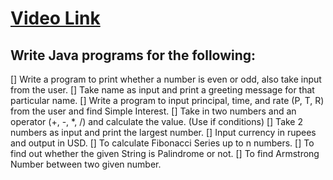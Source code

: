 # [Video Link](https://youtu.be/TAtrPoaJ7gc)

## Write Java programs for the following:

[] Write a program to print whether a number is even or odd, also take
input from the user.
[] Take name as input and print a greeting message for that particular name.
[] Write a program to input principal, time, and rate (P, T, R) from the user and
find Simple Interest.
[] Take in two numbers and an operator (+, -, *, /) and calculate the value.
(Use if conditions)
[] Take 2 numbers as input and print the largest number.
[] Input currency in rupees and output in USD.
[] To calculate Fibonacci Series up to n numbers.
[] To find out whether the given String is Palindrome or not.
[] To find Armstrong Number between two given number.

